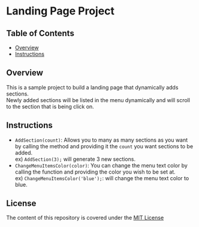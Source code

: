 # Landing Page Project

## Table of Contents
  - [Overview](#overview)
  - [Instructions](#instructions)

## Overview

This is a sample project to build a landing page that dynamically adds sections.<br>
Newly added sections will be listed in the menu dynamically and will scroll to the section that is being click on.


## Instructions

- `AddSection(count)`: Allows you to many as many sections as you want by calling the method and providing it the `count` you want sections to be added.<br>
ex) `AddSection(3);` will generate 3 new sections.
- `ChangeMenuItemsColor(color)`: You can change the menu text color by calling the function and providing the color you wish to be set at.<br>
  ex) `ChangeMenuItemsColor('blue');`: will change the menu text color to blue.

## License
The content of this repository is covered under the [MIT License](https://github.com/youngkim0/js-project/blob/main/LICENSE)
